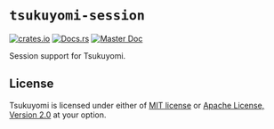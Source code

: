 # `tsukuyomi-session`

[![crates.io][crates-io-badge]][crates-io]
[![Docs.rs][docs-rs-badge]][docs-rs]
[![Master Doc][master-doc-badge]][master-doc]

Session support for Tsukuyomi.

## License
Tsukuyomi is licensed under either of [MIT license](../LICENSE-MIT) or [Apache License, Version 2.0](../LICENSE-APACHE) at your option.

<!-- links -->

[crates-io-badge]: https://img.shields.io/crates/v/tsukuyomi-session.svg
[crates-io]: https://crates.io/crates/tsukuyomi-session
[docs-rs-badge]: https://docs.rs/tsukuyomi-session/badge.svg
[docs-rs]: https://docs.rs/tsukuyomi-session
[master-doc-badge]: https://img.shields.io/badge/doc-master-blue.svg
[master-doc]: https://tsukuyomi-rs.github.io/tsukuyomi/tsukuyomi_session
